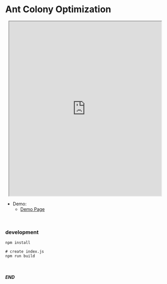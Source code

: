 # Ant Colony Optimization

<center>

<iframe width='480' height="550" src='https://alsk1369854.github.io/AntColonyOptimization_ACO/'>

</iframe>

</center>

+ Demo:
    + [Demo Page](https://alsk1369854.github.io/AntColonyOptimization_ACO)

<br/>

### development  
```shell
npm install

# create index.js
npm run build
```

<br/>

#### _END_
